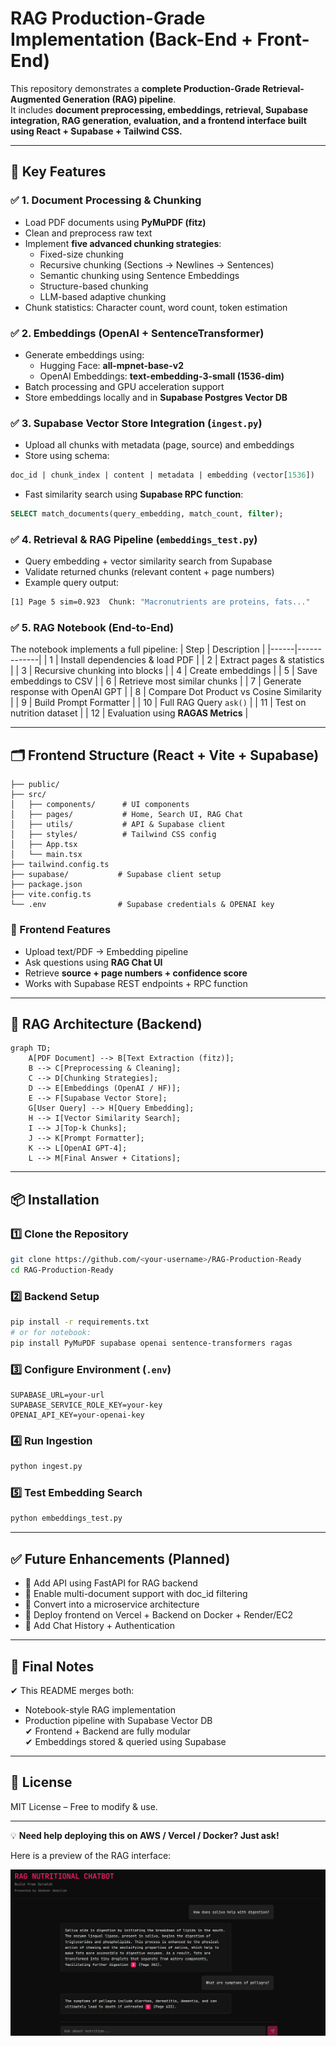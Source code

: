 # RAG Production-Grade Implementation (Back-End + Front-End)

This repository demonstrates a **complete Production-Grade Retrieval-Augmented Generation (RAG) pipeline**.  
It includes **document preprocessing, embeddings, retrieval, Supabase integration, RAG generation, evaluation, and a frontend interface built using React + Supabase + Tailwind CSS.**

---

## 🚀 Key Features

### ✅ 1. Document Processing & Chunking
- Load PDF documents using **PyMuPDF (fitz)**
- Clean and preprocess raw text
- Implement **five advanced chunking strategies**:
  - Fixed-size chunking  
  - Recursive chunking (Sections → Newlines → Sentences)  
  - Semantic chunking using Sentence Embeddings  
  - Structure-based chunking  
  - LLM-based adaptive chunking  
- Chunk statistics: Character count, word count, token estimation

### ✅ 2. Embeddings (OpenAI + SentenceTransformer)
- Generate embeddings using:
  - Hugging Face: **all-mpnet-base-v2**
  - OpenAI Embeddings: **text-embedding-3-small (1536-dim)**
- Batch processing and GPU acceleration support
- Store embeddings locally and in **Supabase Postgres Vector DB**

### ✅ 3. Supabase Vector Store Integration (`ingest.py`)
- Upload all chunks with metadata (page, source) and embeddings
- Store using schema:
```sql
doc_id | chunk_index | content | metadata | embedding (vector[1536])
```
- Fast similarity search using **Supabase RPC function**:
```sql
SELECT match_documents(query_embedding, match_count, filter);
```

### ✅ 4. Retrieval & RAG Pipeline (`embeddings_test.py`)
- Query embedding + vector similarity search from Supabase
- Validate returned chunks (relevant content + page numbers)
- Example query output:
```bash
[1] Page 5 sim=0.923  Chunk: "Macronutrients are proteins, fats..."
```

### ✅ 5. RAG Notebook (End-to-End)
The notebook implements a full pipeline:
| Step | Description |
|------|-------------|
| 1    | Install dependencies & load PDF |
| 2    | Extract pages & statistics |
| 3    | Recursive chunking into blocks |
| 4    | Create embeddings |
| 5    | Save embeddings to CSV |
| 6    | Retrieve most similar chunks |
| 7    | Generate response with OpenAI GPT |
| 8    | Compare Dot Product vs Cosine Similarity |
| 9    | Build Prompt Formatter |
| 10   | Full RAG Query `ask()` |
| 11   | Test on nutrition dataset |
| 12   | Evaluation using **RAGAS Metrics** |

---

## 🗂 Frontend Structure (React + Vite + Supabase)

```
├── public/
├── src/
│   ├── components/      # UI components
│   ├── pages/           # Home, Search UI, RAG Chat
│   ├── utils/           # API & Supabase client
│   ├── styles/          # Tailwind CSS config
│   ├── App.tsx
│   └── main.tsx
├── tailwind.config.ts
├── supabase/           # Supabase client setup
├── package.json
├── vite.config.ts
└── .env                # Supabase credentials & OPENAI key
```

### 🎯 Frontend Features
- Upload text/PDF → Embedding pipeline
- Ask questions using **RAG Chat UI**
- Retrieve **source + page numbers + confidence score**
- Works with Supabase REST endpoints + RPC function

---

## 🧠 RAG Architecture (Backend)

```mermaid
graph TD;
    A[PDF Document] --> B[Text Extraction (fitz)];
    B --> C[Preprocessing & Cleaning];
    C --> D[Chunking Strategies];
    D --> E[Embeddings (OpenAI / HF)];
    E --> F[Supabase Vector Store];
    G[User Query] --> H[Query Embedding];
    H --> I[Vector Similarity Search];
    I --> J[Top-k Chunks];
    J --> K[Prompt Formatter];
    K --> L[OpenAI GPT-4];
    L --> M[Final Answer + Citations];
```

---

## 📦 Installation

### 1️⃣ Clone the Repository
```bash
git clone https://github.com/<your-username>/RAG-Production-Ready
cd RAG-Production-Ready
```

### 2️⃣ Backend Setup
```bash
pip install -r requirements.txt
# or for notebook:
pip install PyMuPDF supabase openai sentence-transformers ragas
```

### 3️⃣ Configure Environment (`.env`)
```
SUPABASE_URL=your-url
SUPABASE_SERVICE_ROLE_KEY=your-key
OPENAI_API_KEY=your-openai-key
```

### 4️⃣ Run Ingestion
```bash
python ingest.py
```

### 5️⃣ Test Embedding Search
```bash
python embeddings_test.py
```

---

## ✅ Future Enhancements (Planned)
- 🔹 Add API using FastAPI for RAG backend  
- 🔹 Enable multi-document support with doc_id filtering  
- 🔹 Convert into a microservice architecture  
- 🔹 Deploy frontend on Vercel + Backend on Docker + Render/EC2  
- 🔹 Add Chat History + Authentication  

---

## 🏁 Final Notes
✔ This README merges both:
- Notebook-style RAG implementation  
- Production pipeline with Supabase Vector DB  
✔ Frontend + Backend are fully modular  
✔ Embeddings stored & queried using Supabase  

---

## 📄 License
MIT License – Free to modify & use.

---

💡 **Need help deploying this on AWS / Vercel / Docker? Just ask!**

Here is a preview of the RAG interface:

![RAG UI Screenshot](./assets/rag-ui.png)